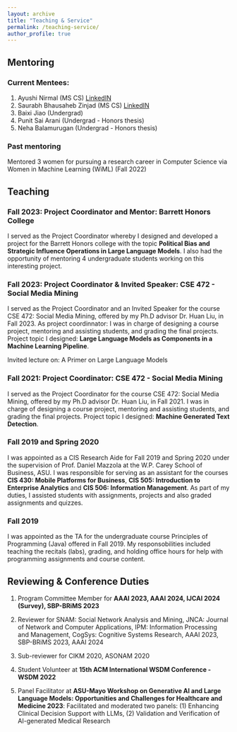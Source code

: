 ```yaml
---
layout: archive
title: "Teaching & Service"
permalink: /teaching-service/
author_profile: true
---
```


<!-- {% include base_path %} -->

## Mentoring

### Current Mentees:

1. Ayushi Nirmal (MS CS) [LinkedIN](https://www.linkedin.com/in/ayushi-nirmal/)
2. Saurabh Bhausaheb Zinjad (MS CS) [LinkedIN](https://www.linkedin.com/in/saurabhzinjad/)
3. Baixi Jiao (Undergrad)
4. Punit Sai Arani (Undergrad - Honors thesis)
5. Neha Balamurugan (Undergrad - Honors thesis)

### Past mentoring

Mentored 3 women for pursuing a research career in Computer Science via Women in Machine Learning (WiML) (Fall 2022)

## Teaching

### Fall 2023: Project Coordinator and Mentor: Barrett Honors College

I served as the Project Coordinator whereby I designed and developed a project for the Barrett Honors college with the topic **Political Bias and Strategic Influence Operations in Large Language Models**. I also had the opportunity of mentoring 4 undergraduate students working on this interesting project.

### Fall 2023: Project Coordinator & Invited Speaker: CSE 472 - Social Media Mining

I served as the Project Coordinator and an Invited Speaker for the course CSE 472: Social Media Mining, offered by my Ph.D advisor Dr. Huan Liu, in Fall 2023. 
As project coordinnator: I was in charge of designing a course project, mentoring and assisting students, and grading the final projects. Project topic I designed: **Large Language Models as Components in a Machine Learning Pipeline**. 

Invited lecture on:  A Primer on Large Language Models 


### Fall 2021: Project Coordinator: CSE 472 - Social Media Mining

I served as the Project Coordinator for the course CSE 472: Social Media Mining, offered by my Ph.D advisor Dr. Huan Liu, in Fall 2021. I was in charge of designing a course project, mentoring and assisting students, and grading the final projects. Project topic I designed: **Machine Generated Text Detection**. 



### Fall 2019 and Spring 2020

I was appointed as a CIS Research Aide for Fall 2019 and Spring 2020 under the supervision of Prof. Daniel Mazzola at the W.P. Carey School of Business, ASU. I was responsible for serving as an assistant for the courses **CIS 430: Mobile Platforms for Business**, **CIS 505: Introduction to Enterprise Analytics** and **CIS 506: Information Management**. As part of my duties, I assisted students with assignments, projects and also graded assignments and quizzes. 

### Fall 2019

I was appointed as the TA for the undergraduate course Principles of Programming (Java) offered in Fall 2019. My responsobilities included teaching the recitals (labs), grading, and holding office hours for help with programming assignments and course content. 

## Reviewing & Conference Duties


1. Program Committee Member for **AAAI 2023, AAAI 2024, IJCAI 2024 (Survey), SBP-BRiMS 2023**


2. Reviewer for SNAM: Social Network Analysis and Mining, JNCA: Journal of Network and Computer Applications, IPM: Information Processing and Management, CogSys: Cognitive Systems Research, AAAI 2023, SBP-BRiMS 2023, AAAI 2024

3. Sub-reviewer for CIKM 2020, ASONAM 2020

4. Student Volunteer at **15th ACM International WSDM Conference - WSDM 2022**

5. Panel Facilitator at **ASU-Mayo Workshop on Generative AI and Large Language Models: Opportunities and Challenges for Healthcare and Medicine 2023**: Facilitated and moderated two panels: (1) Enhancing Clinical Decision Support with LLMs, (2) Validation and Verification of AI-generated Medical Research


<!-- {% if author.googlescholar %}
  You can also find my articles on <u><a href="{{author.googlescholar}}">my Google Scholar profile</a>.</u>
{% endif %} -->

<!-- {% include base_path %}

{% for post in site.teaching reversed %}
  {% include archive-single.html %}
{% endfor %} -->
